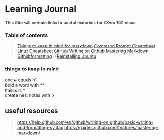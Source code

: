 # Learning Journal
This Site will contain links to useful materials for COde 102 class.
### Table of contents
>[Things to keep in mind for markdown](https://github.com/adam-p/markdown-here/wiki/Markdown-Cheatsheet#links)
>[Command Prompt Cheatsheet](http://www.cs.columbia.edu/~sedwards/classes/2015/1102-fall/Command%20Prompt%20Cheatsheet.pdf)
>[Linux Cheatsheet](https://www.linuxtrainingacademy.com/linux-commands-cheat-sheet)
>[GitHub](https://www.github.com)
>[Writing on Github](https://help.github.com/en/github/writing-on-github/basic-writing-and-formatting-syntax )
>[Mastering Markdown](https://guides.github.com/features/mastering-markdown/)
>[Githubformatting](https://help.github.com/en/github/writing-on-github/basic-writing-and-formatting-syntax)
.>[Reinstalling Ubuntu](https://codefellows.github.io/code-201-prework/prework/windows/02_WSL_Ubuntu_setup.html)  

### things to keep in mind
one # equals h1  
bold a word with **  
Italics is *  
create nest notes with >  

## useful resources
>https://help.github.com/en/github/writing-on-github/basic-writing-and-formatting-syntax 
>https://guides.github.com/features/mastering-markdown/ 


